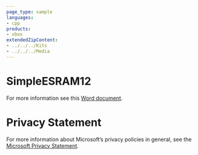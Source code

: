 ```yaml
---
page_type: sample
languages:
- cpp
products:
- xbox
extendedZipContent:
- ../../../Kits
- ../../../Media
---
```

# SimpleESRAM12
For more information see this [Word document](ReadMe.docx).
# Privacy Statement
For more information about Microsoft’s privacy policies in general, see the [Microsoft Privacy Statement](https://privacy.microsoft.com/en-us/privacystatement/).
